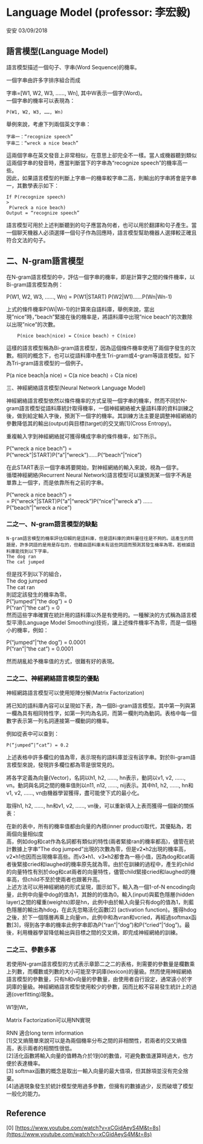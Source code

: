 # Language Model \(professor: 李宏毅\)

安安 03/09/2018

## 語言模型\(Language Model\)

語言模型描述一個句子、字串\(Word Sequence\)的機率。

一個字串由許多字排序組合而成

字串=\[W1, W2, W3, ……, Wn\], 其中W表示一個字\(Word\)。  
一個字串的機率可以表現為：

```
P(W1, W2, W3, ……, Wn)
```

舉例來說，考慮下列兩個英文字串：

```
字串一：“recognize speech”
字串二：“wreck a nice beach”
```

這兩個字串在英文發音上非常相似，在意思上卻完全不一樣。當人或機器聽到類似這兩個字串的發音時，應當判斷當下的字串為“recognize speech”的機率高一些。  
因此，如果語言模型的判斷上字串一的機率較字串二高，則輸出的字串將會是字串一，其數學表示如下：

```
If P(recognize speech) 
>
 P(wreck a nice beach)
Output = “recognize speech”
```

語言模型可用於上述判斷聽到的句子應當為何者，也可以用於翻譯和句子產生。當一個聊天機器人必須選擇一個句子作為回應時，語言模型幫助機器人選擇較正確且符合文法的句子。

## 二、N-gram語言模型

在N-gram語言模型的中，評估一個字串的機率，即是計算字之間的條件機率，以Bi-gram語言模型為例：

P\(W1, W2, W3, ……, Wn\) = P\(W1\|START\) P\(W2\|W1\)……P\(Wn\|Wn-1\)

上式的條件機率P\(Wi\|Wi-1\)的計算來自語料庫，舉例來說，當出現”nice”時，”beach”緊接在後的機率是，將語料庫中出現”nice beach”的次數除以出現”nice”的次數。

```
    P(nice beach|nice) = C(nice beach) ÷ C(nice)
```

這樣的語言模型稱為Bi-gram語言模型，因為這個條件機率使用了兩個字發生的次數。相同的概念下，也可以從語料庫中產生Tri-gram或4-gram等語言模型。如下為Tri-gram語言模型的一個例子。

P\(a nice beach\|a nice\) = C\(a nice beach\) ÷ C\(a nice\)

三、神經網絡語言模型\(Neural Network Language Model\)

神經網絡語言模型依然以條件機率的方式呈現一個字串的機率，然而不同於N-gram語言模型從語料庫統計取得機率，一個神經網絡被大量語料庫的資料訓練之後，做到給定輸入字後，預測下一個字的機率。其訓練方法主要是調整神經網絡的參數降低其的輸出\(output\)與目標\(target\)的交叉熵\[1\]\(Cross Entropy\)。

重複輸入字到神經網絡就可獲得構成字串的條件機率，如下所示。

P\(“wreck a nice beach”\) =  
P\(“wreck”\|START\)P\(“a”\|“wreck”\)……P\(“beach”\|“nice”\)

在此START表示一個字串將要開始，對神經網絡的輸入來說，視為一個字。  
循環神經網絡\(Recurrent Neural Network\)語言模型可以讓預測某一個字不再是單靠上一個字，而是依靠所有之前的字串。

P\(“wreck a nice beach”\) =  
= P\(“wreck”\|START\)P\(“a”\|“wreck”\)P\(“nice”\|“wreck a”\) ……P\(“beach”\|“wreck a nice”\)

### 二之一、N-gram語言模型的缺點

```
N-gram語言模型的機率評估仰賴的是語料庫，但是語料庫的資料量往往是不夠的。這產生的問題是，許多詞語的是用是存在的，但藉由語料庫未有這些詞語而預測其發生機率為零。若根據語料庫能找到以下字串，
The dog ran
The cat jumped
```

但是找不到以下的組合，  
The dog jumped  
The cat ran  
則認定該發生的機率為零。  
P\(“jumped”\|“the dog”\) = 0  
P\(“ran”\|“the cat”\) = 0  
然而這些字串確實在統計用的語料庫以外是有使用的。一種解決的方式稱為語言模型平滑\(Language Model Smoothing\)技術，讓上述條件機率不為零，而是一個極小的機率，例如：

P\(“jumped”\|“the dog”\) = 0.0001  
P\(“ran”\|“the cat”\) = 0.0001

然而胡亂給予機率值的方式，很難有好的表現。

### 二之二、神經網絡語言模型的優點

神經網路語言模型可以使用矩陣分解\(Matrix Factorization\)

將已知的語料庫內容可以呈現如下表，為一個Bi-gram語言模型。其中第一列與第一欄為具有相同特性字，如第一列均為名詞，而第一欄則均為動詞。表格中每一個數字表示第一列名詞連接第一欄動詞的機率。

例如從表中可以查到：

```
P(“jumped”|“cat”) = 0.2
```

上述表格中許多欄位的值為零，表示現有的語料庫並沒有該字串。對於Bi-gram語言模型來說，發現許多欄位都為零是很常見的。

將各字定義為向量\(Vector\)，名詞以h1, h2, ……, hn表示，動詞以v1, v2, ……, vn。動詞與名詞之間的機率值則以n11, n12, ……, nij表示。其中h1, h2, ……, hn和v1, v2, ……, vn由機器學習獲得，盡可能使下式的最小化。

取得h1, h2, ……, hn和v1, v2, ……, vn後，可以重新填入上表而獲得一個新的關係表：

在新的表中，所有的機率值都由向量的內積\(inner product\)取代，其優點為，若兩個向量相似度  
高，例如dog和cat作為名詞都有類似的特性\(兩者緊接ran的機率都高\)，儘管在統計數據上字串”The dog jumped”出現的次數為零，但是v2•h2出現的機率高，v2•h1也因而出現機率高些。而v3•h1、v3•h2都會為一極小值，因為dog和cat兩者後緊接cried和laughed的機率原先就為零。由於在訓練的過程中，產生的child的向量特性有別於dog和cat兩者的向量特性，儘管child緊接cried和laughed的機率高，但child不至於使兩者也跟著升高。  
上述方法可以用神經網絡的形式呈現，圖示如下。輸入為一個1-of-N encoding向量，此例中向量中dog的值為1，其餘的的值為0。輸入\(input\)與藍色隱層\(hidden layer\)之間的權重\(weights\)即是hn，此例中由於輸入向量只有dog的值為1，則藍色隱層的輸出為hdog，在此先忽略活化函數\[2\] \(activation function\)。獲得hdog之後，於下一個隱層再乘上向量vn，此例中和為vran和vcried，再經過softmax函數\[3\]，得到各字串的機率此例字串即為P\(“ran”\|“dog”\)和P\(“cried”\|“dog”\)。最後，利用機器學習降低輸出與目標之間的交叉熵，即完成神經網絡的訓練。

### 二之三、參數多寡

若使用N-gram語言模型的方式表示章節二之二的表格，則需要的參數量是欄數乘上列數，而欄數或列數的大小可能至字詞庫\(lexicon\)的量級。然而使用神經網絡語言模型的參數量，只有h和v向量的參數量，由使用者自行設定，通常遠小於字詞庫的量級。神經網絡語言模型使用較少的參數，因而比較不容易發生統計上的過適\(overfitting\)現象。

W1到Wt，

Matrix Factorization可以用NN實現

RNN 適合long term information  
\[1\]交叉熵簡單來說可以是為兩個機率分布之間的非相關性，若兩者的交叉熵值高，表示兩者的相關性很低。  
\[2\]活化函數將輸入向量的值轉為介於1到0的數值，可避免數值運算時過大，也方便於表達機率。  
\[3\] softmax函數的概念是取出一輸入向量的最大值項，但其餘項並沒有完全捨棄。  
\[4\]過適現象發生於統計模型使用過多參數，但擁有的數據過少，反而破壞了模型一般化的能力。

## Reference

\[0\] [https://www.youtube.com/watch?v=xCGidAeyS4M&t=8s](https://www.youtube.com/watch?v=xCGidAeyS4M&t=8s)

